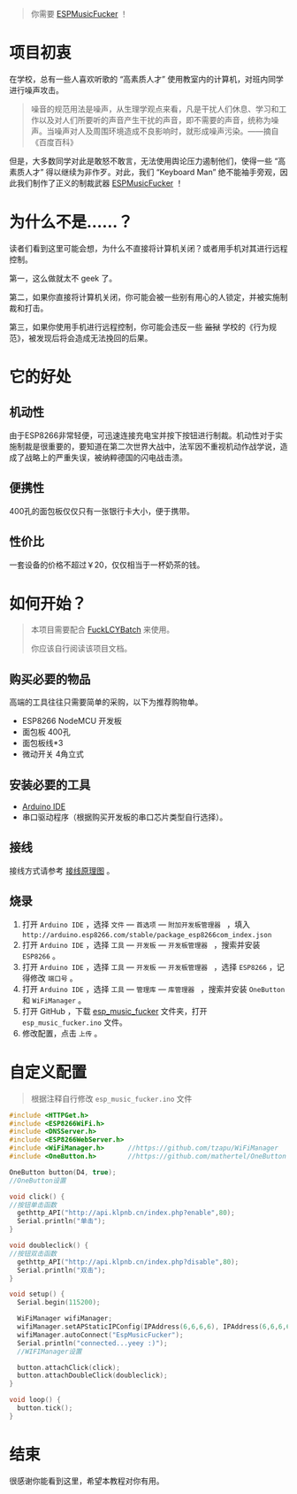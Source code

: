 > 你需要 [ESPMusicFucker](https://github.com/cn-liutailin/ESPMusicFucker) ！
>

# 项目初衷

在学校，总有一些人喜欢听歌的 “高素质人才” 使用教室内的计算机，对班内同学进行噪声攻击。

> 噪音的规范用法是噪声，从生理学观点来看，凡是干扰人们休息、学习和工作以及对人们所要听的声音产生干扰的声音，即不需要的声音，统称为噪声。当噪声对人及周围环境造成不良影响时，就形成噪声污染。——摘自《百度百科》

但是，大多数同学对此是敢怒不敢言，无法使用舆论压力遏制他们，使得一些 “高素质人才” 得以继续为非作歹。对此，我们 “Keyboard Man” 绝不能袖手旁观，因此我们制作了正义的制裁武器 [ESPMusicFucker](https://github.com/cn-liutailin/ESPMusicFucker) ！

# 为什么不是……？

读者们看到这里可能会想，为什么不直接将计算机关闭？或者用手机对其进行远程控制。

第一，这么做就太不 geek 了。

第二，如果你直接将计算机关闭，你可能会被一些别有用心的人锁定，并被实施制裁和打击。

第三，如果你使用手机进行远程控制，你可能会违反一些 ~~监狱~~ 学校的《行为规范》，被发现后将会造成无法挽回的后果。

# 它的好处

## 机动性

由于ESP8266非常轻便，可迅速连接充电宝并按下按钮进行制裁。机动性对于实施制裁是很重要的，要知道在第二次世界大战中，法军因不重视机动作战学说，造成了战略上的严重失误，被纳粹德国的闪电战击溃。

## 便携性

400孔的面包板仅仅只有一张银行卡大小，便于携带。

## 性价比

一套设备的价格不超过￥20，仅仅相当于一杯奶茶的钱。

# 如何开始？

> 本项目需要配合 [FuckLCYBatch](https://github.com/Creeper23456/FuckLCYBatch) 来使用。
>
> 你应该自行阅读该项目文档。

## 购买必要的物品

高端的工具往往只需要简单的采购，以下为推荐购物单。

- ESP8266 NodeMCU 开发板
- 面包板 400孔
- 面包板线*3
- 微动开关 4角立式

## 安装必要的工具

- [Arduino IDE](https://www.arduino.cc/en/software)
- 串口驱动程序（根据购买开发板的串口芯片类型自行选择）。

## 接线

接线方式请参考 [接线原理图](https://github.com/cn-liutailin/ESPMusicFucker/blob/main/EspMusicFucker.png) 。

## 烧录

1. 打开 `Arduino IDE` ，选择 `文件` — `首选项` — `附加开发板管理器 ` ，填入`http://arduino.esp8266.com/stable/package_esp8266com_index.json`
2. 打开 `Arduino IDE` ，选择 `工具` — `开发板` — `开发板管理器 ` ，搜索并安装 `ESP8266` 。
3. 打开 `Arduino IDE` ，选择 `工具` — `开发板` — `开发板管理器 ` ，选择 `ESP8266` ，记得修改 `端口号` 。
4. 打开 `Arduino IDE` ，选择 `工具` — `管理库` — `库管理器 ` ，搜索并安装 `OneButton` 和 `WiFiManager`  。
5. 打开 GitHub ，下载 [esp_music_fucker](https://github.com/cn-liutailin/ESPMusicFucker/tree/main/esp_music_fucker) 文件夹，打开 `esp_music_fucker.ino` 文件。
6. 修改配置，点击 `上传` 。

# 自定义配置

> 根据注释自行修改 `esp_music_fucker.ino` 文件

```c
#include <HTTPGet.h>
#include <ESP8266WiFi.h>
#include <DNSServer.h>
#include <ESP8266WebServer.h>
#include <WiFiManager.h>      //https://github.com/tzapu/WiFiManager
#include <OneButton.h>        //https://github.com/mathertel/OneButton

OneButton button(D4, true);
//OneButton设置

void click() {
//按钮单击函数
  gethttp_API("http://api.klpnb.cn/index.php?enable",80);
  Serial.println("单击");
}

void doubleclick() {
//按钮双击函数
  gethttp_API("http://api.klpnb.cn/index.php?disable",80);
  Serial.println("双击");
}

void setup() {
  Serial.begin(115200);

  WiFiManager wifiManager;
  wifiManager.setAPStaticIPConfig(IPAddress(6,6,6,6), IPAddress(6,6,6,6), IPAddress(255,255,255,0));
  wifiManager.autoConnect("EspMusicFucker");
  Serial.println("connected...yeey :)");
  //WIFIManager设置

  button.attachClick(click);
  button.attachDoubleClick(doubleclick);
}

void loop() {
  button.tick();
} 
```

# 结束

很感谢你能看到这里，希望本教程对你有用。
